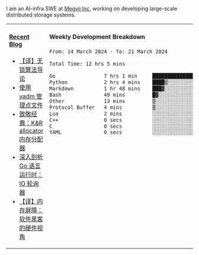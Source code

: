 I am an AI-infra SWE at [Megvii Inc](https://en.megvii.com/), working on developing large-scale distributed storage systems.

<table width="960px">
<tr>
<td valign="top" width="50%">

#### <a href="https://www.kongjun18.me" target="_blank">Recent Blog</a>

<!-- BLOG-POST-LIST:START -->
- [【译】无锁算法导论](https://kongjun18.github.io/posts/2023/07/14/)
- [使用 yadm 管理点文件](https://kongjun18.github.io/posts/2023/04/07/)
- [致敬经典：K&amp;R allocator 内存分配器](https://kongjun18.github.io/posts/2022/12/12/)
- [深入剖析 Go 语言运行时：IO 轮询器](https://kongjun18.github.io/posts/2022/11/21/)
- [【译】内存屏障：软件黑客的硬件视角](https://kongjun18.github.io/posts/2022/11/03/)
<!-- BLOG-POST-LIST:END -->

</td>
<td valign="top" width="50%">

#### Weekly Development Breakdown

<!--START_SECTION:waka-->

```txt
From: 14 March 2024 - To: 21 March 2024

Total Time: 12 hrs 5 mins

Go                7 hrs 1 min     ██████████████▓░░░░░░░░░░   58.12 %
Python            2 hrs 4 mins    ████▒░░░░░░░░░░░░░░░░░░░░   17.12 %
Markdown          1 hr 48 mins    ███▓░░░░░░░░░░░░░░░░░░░░░   15.01 %
Bash              49 mins         █▓░░░░░░░░░░░░░░░░░░░░░░░   06.77 %
Other             13 mins         ▒░░░░░░░░░░░░░░░░░░░░░░░░   01.84 %
Protocol Buffer   4 mins          ▒░░░░░░░░░░░░░░░░░░░░░░░░   00.68 %
Lua               2 mins          ░░░░░░░░░░░░░░░░░░░░░░░░░   00.40 %
C++               0 secs          ░░░░░░░░░░░░░░░░░░░░░░░░░   00.04 %
C                 0 secs          ░░░░░░░░░░░░░░░░░░░░░░░░░   00.03 %
YAML              0 secs          ░░░░░░░░░░░░░░░░░░░░░░░░░   00.00 %
```

<!--END_SECTION:waka-->
</td>
</tr>

</table>
